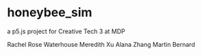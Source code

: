 # honeybee_sim
a p5.js project for Creative Tech 3 at MDP

Rachel Rose Waterhouse
Meredith Xu
Alana Zhang
Martin Bernard

